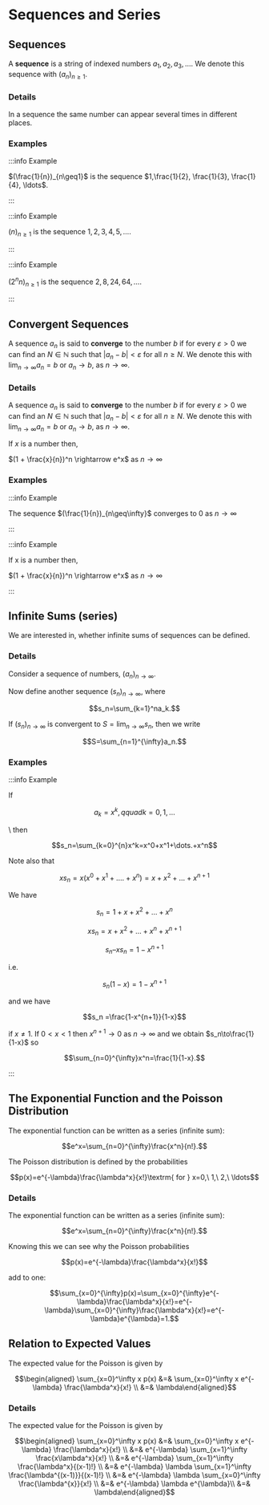 # Sequences and Series

## Sequences

A **sequence** is a string of indexed numbers $a_1, a_2, a_3, \ldots$.
We denote this sequence with $(a_n)_{n\geq1}$.

### Details

In a sequence the same number can appear several times in different places.

### Examples

:::info Example

$(\frac{1}{n})_{n\geq1}$ is the sequence $1,\frac{1}{2}, \frac{1}{3}, \frac{1}{4}, \ldots$.

:::

:::info Example

$(n)_{n\geq1}$ is the sequence $1,2,3,4,5,\ldots$.

:::

:::info Example

$(2^nn)_{n\geq1}$ is the sequence $2,8, 24, 64,\ldots$.

:::

## Convergent Sequences

A sequence $a_n$ is said to **converge** to the number $b$ if for every $\varepsilon >0$ we can find an $N\in \mathbb{N}$ such that $|a_n-b| < \varepsilon$ for all $n \geq N$.
We denote this with $\lim_{n\to\infty}a_n=b$ or $a_n\to b$, as $n\to\infty$.

### Details

A sequence $a_n$ is said to **converge** to the number $b$ if for every $\varepsilon >0$ we can find an $N\in \mathbb{N}$ such that $|a_n-b| < \varepsilon$ for all $n \geq N$.
We denote this with $\lim_{n\to\infty}a_n=b$ or $a_n\to b$, as $n\to\infty$.

If $x$ is a number then,

$(1 + \frac{x}{n})^n \rightarrow e^x$ as $n\rightarrow\infty$

### Examples

:::info Example

The sequence $(\frac{1}{n})_{n\geq\infty}$ converges to $0$ as $n\to\infty$

:::

:::info Example

If x is a number then,

$(1 + \frac{x}{n})^n \rightarrow e^x$ as $n\rightarrow\infty$

:::

## Infinite Sums (series)

We are interested in, whether infinite sums of sequences can be defined.

### Details

Consider a sequence of numbers, $(a_n)_{n\to\infty}$.

Now define another sequence $(s_n)_{n\to\infty},$ where

$$s_n=\sum_{k=1}^na_k.$$

If $(s_n)_ {n\to\infty}$ is convergent to $S=\lim_{n\to\infty}s_n,$ then we write

$$S=\sum_{n=1}^{\infty}a_n.$$

### Examples

:::info Example

If

$$a_k = x^k, qquad k=0,1,\dots$$

\ then

$$s_n=\sum_{k=0}^{n}x^k=x^0+x^1+\dots.+x^n$$

Note also that

$$xs_n=x(x^0+x^1+\dots.+x^n)= x + x^2 + \dots + x^{n+1}$$

We have

$$s_n = 1 + x + x^2 + \dots + x^n$$

$$xs_n = x + x^2 + \dots +x^n + x^{n+1}$$

$$s_n – xs_n = 1 - x^{n+1}$$

i.e.

$$s_n(1-x) = 1-x^{n+1}$$

and we have

$$s_n =\frac{1-x^{n+1}}{1-x}$$

if $x\neq1$.
If $0< x<1$ then $x^{n+1}\to 0$ as $n\to\infty$ and we obtain $s_n\to\frac{1}{1-x}$ so

$$\sum_{n=0}^{\infty}x^n=\frac{1}{1-x}.$$

:::

## The Exponential Function and the Poisson Distribution

The exponential function can be written as a series (infinite sum):

$$e^x=\sum_{n=0}^{\infty}\frac{x^n}{n!}.$$

The Poisson distribution is defined by the probabilities

$$p(x)=e^{-\lambda}\frac{\lambda^x}{x!}\textrm{ for } x=0,\ 1,\ 2,\ \ldots$$

### Details

The exponential function can be written as a series (infinite sum):

$$e^x=\sum_{n=0}^{\infty}\frac{x^n}{n!}.$$

Knowing this we can see why the Poisson probabilities

$$p(x)=e^{-\lambda}\frac{\lambda^x}{x!}$$

add to one:

$$\sum_{x=0}^{\infty}p(x)=\sum_{x=0}^{\infty}e^{-\lambda}\frac{\lambda^x}{x!}=e^{-\lambda}\sum_{x=0}^{\infty}\frac{\lambda^x}{x!}=e^{-\lambda}e^{\lambda}=1.$$

## Relation to Expected Values

The expected value for the Poisson is given by

$$\begin{aligned} \sum_{x=0}^\infty x p(x) &=& \sum_{x=0}^\infty x e^{-\lambda} \frac{\lambda^x}{x!} \\ &=& \lambda\end{aligned}$$

### Details

The expected value for the Poisson is given by

$$\begin{aligned} \sum_{x=0}^\infty x p(x) &=& \sum_{x=0}^\infty x e^{-\lambda} \frac{\lambda^x}{x!} \\ &=& e^{-\lambda} \sum_{x=1}^\infty \frac{x\lambda^x}{x!} \\ &=& e^{-\lambda} \sum_{x=1}^\infty \frac{\lambda^x}{(x-1)!} \\ &=& e^{-\lambda} \lambda \sum_{x=1}^\infty \frac{\lambda^{(x-1)}}{(x-1)!} \\ &=& e^{-\lambda} \lambda \sum_{x=0}^\infty \frac{\lambda^{x}}{x!} \\ &=& e^{-\lambda} \lambda e^{\lambda}\\ &=& \lambda\end{aligned}$$
